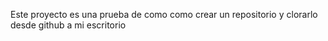 Este proyecto es una prueba de como como crear un repositorio y clorarlo desde github a mi escritorio
